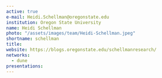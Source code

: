 ```yaml
---
active: true
e-mail: Heidi.Schellman@oregonstate.edu
institution: Oregon State University
name: Heidi Schellman
photo: "/assets/images/team/Heidi-Schellman.jpeg"
shortname: schellman
title: 
website: https://blogs.oregonstate.edu/schellmanresearch/
networks:
  - dune
presentations:
---
```


